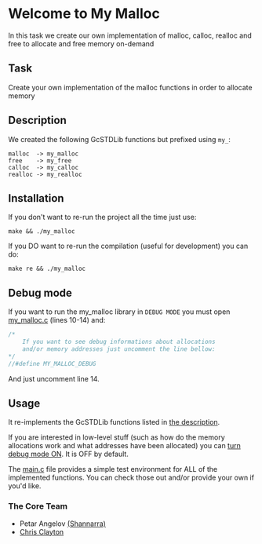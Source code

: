 # Welcome to My Malloc
In this task we create our own implementation of malloc, calloc, realloc and free to allocate and free memory on-demand

## Task
Create your own implementation of the malloc functions in order to allocate memory

## Description
We created the following GcSTDLib functions but prefixed using `my_`:
```
malloc  -> my_malloc
free    -> my_free
calloc  -> my_calloc
realloc -> my_realloc
```

## Installation
If you don't want to re-run the project all the time just use:
```
make && ./my_malloc
```

If you DO want to re-run the compilation (useful for development) you can do:
```
make re && ./my_malloc
```

## Debug mode
If you want to run the my_malloc library in `DEBUG MODE` you must open [my_malloc.c](./my_malloc.c) (lines 10-14) and:
```c
/*
    If you want to see debug informations about allocations
    and/or memory addresses just uncomment the line bellow:
*/
//#define MY_MALLOC_DEBUG
```
And just uncomment line 14.


## Usage
It re-implements the GcSTDLib functions listed in [the description](#description).

If you are interested in low-level stuff (such as how do the memory allocations work and what addresses have been allocated) you can [turn debug mode ON](#debug). It is OFF by default.

The [main.c](./main.c) file provides a simple test environment for ALL of the implemented functions. You can check those out and/or provide your own if you'd like.

### The Core Team
- Petar Angelov [(Shannarra)](https://github.com/Shannarra)
- [Chris Clayton](https://github.com/Chrs-Clytn)
